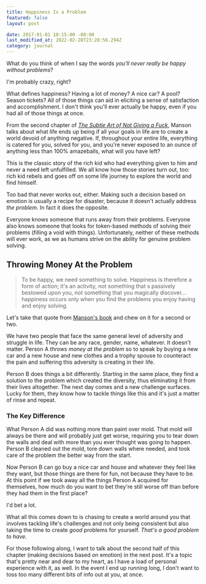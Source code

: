 ```yaml
---
title: Happiness Is a Problem
featured: false
layout: post

date: 2017-01-01 10:15:00 -08:00
last_modified_at: 2022-02-28T23:28:56.294Z
category: journal
---
```


What do you think of when I say the words _you'll never really be happy without problems_?

I'm probably crazy, right?

What defines happiness? Having a lot of money? A nice car? A pool? Season tickets? All of those things can aid in eliciting a sense of satisfaction and accomplishment. I don't think you'll ever actually be happy, even if you had all of those things at once.

From the second chapter of [_The Subtle Art of Not Giving a Fuck_](http://amzn.to/2iEyzKE), Manson talks about what life ends up being if all your goals in life are to create a world devoid of anything negative. If, throughout your entire life, everything is catered for you, solved for you, and you're never exposed to an ounce of anything less than 100% amazeballs, what will you have left?

This is the classic story of the rich kid who had everything given to him and never a need left unfulfilled. We all know how those stories turn out, too: rich kid rebels and goes off on some life journey to explore the world and find himself.

Too bad that never works out, either. Making such a decision based on emotion is usually a recipe for disaster, because it doesn't actually address _the problem_. In fact it does the opposite.

Everyone knows someone that runs away from their problems. Everyone also knows someone that looks for token-based methods of solving their problems (filling a void with things). Unfortunately, neither of these methods will ever work, as we as humans strive on the ability for genuine problem solving.

## Throwing Money At the Problem

> To be happy, we need something to solve. Happiness is therefore a form of action; it's an activity, not something that s passively bestowed upon you, not something that you magically discover… happiness occurs only when you find the problems you enjoy having and enjoy solving.

Let's take that quote from [Manson's book](http://amzn.to/2iEyzKE) and chew on it for a second or two.

We have two people that face the same general level of adversity and struggle in life. They can be any race, gender, name, whatever. It doesn't matter. Person A _throws money at the problem_ so to speak by buying a new car and a new house and new clothes and a trophy spouse to counteract the pain and suffering this adversity is creating in their life.

Person B does things a bit differently. Starting in the same place, they find a solution to the problem which created the diversity, thus eliminating it from their lives altogether. The next day comes and a new challenge surfaces. Lucky for them, they know how to tackle things like this and it's just a matter of rinse and repeat.

### The Key Difference

What Person A did was nothing more than paint over mold. That mold will always be there and will probably just get worse, requiring you to tear down the walls and deal with more than you ever thought was going to happen. Person B cleaned out the mold, tore down walls where needed, and took care of the problem the better way from the start.

Now Person B can go buy a nice car and house and whatever they feel like they want, but those things are there for fun, not because they have to be. At this point if we took away all the things Person A acquired for themselves, how much do you want to bet they're still worse off than before they had them in the first place?

I'd bet a lot.

What all this comes down to is chasing to create a world around you that involves tackling life's challenges and not only being consistent but also taking the time to create _good_ problems for yourself. _That's a good problem to have._

For those following along, I want to talk about the second half of this chapter (making decisions based on emotion) in the next post. It's a topic that's pretty near and dear to my heart, as I have a load of personal experience with it, as well. In the event I end up running long, I don't want to toss too many different bits of info out at you, at once.

